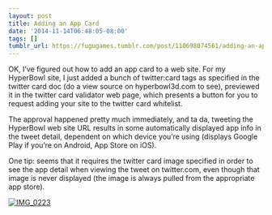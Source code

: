 ```yaml
---
layout: post
title: Adding an App Card
date: '2014-11-14T06:48:05-08:00'
tags: []
tumblr_url: https://fugugames.tumblr.com/post/110698074561/adding-an-app-card
---
```

OK, I’ve figured out how to add an app card to a web site. For my HyperBowl site, I just added a bunch of twitter:card tags as specified in the twitter card doc (do a view source on hyperbowl3d.com to see), previewed it in the twitter card validator web page, which presents a button for you to request adding your site to the twitter card whitelist.

The approval happened pretty much immediately, and ta da, tweeting the HyperBowl web site URL results in some automatically displayed app info in the tweet detail, dependent on which device you’re using (displays Google Play if you’re on Android, App Store on iOS).

One tip: seems that it requires the twitter card image specified in order to see the app detail when viewing the tweet on twitter.com, even though that image is never displayed (the image is always pulled from the appropriate app store).

[![IMG_0223](http://itshardtofondlepenguins.com/wp-content/uploads/2014/11/IMG_0223.png)](http://itshardtofondlepenguins.com/wp-content/uploads/2014/11/IMG_0223.png)

